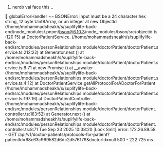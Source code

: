 1. nerob vai face this .. 

🚨 globalErrorHandler ~~  BSONError: input must be a 24 character hex string, 12 byte Uint8Array, or an integer
    at new ObjectId (/home/mohammadsheakh/s/suplifylife-back-end/node_modules/.pnpm/bson@6.10.3/node_modules/bson/src/objectid.ts:120:15)
    at DoctorPatientService.<anonymous> (/home/mohammadsheakh/s/suplifylife-back-end/src/modules/personRelationships.module/doctorPatient/doctorPatient.service.ts:212:22)
    at Generator.next (<anonymous>)
    at /home/mohammadsheakh/s/suplifylife-back-end/src/modules/personRelationships.module/doctorPatient/doctorPatient.service.ts:8:71
    at new Promise (<anonymous>)
    at __awaiter (/home/mohammadsheakh/s/suplifylife-back-end/src/modules/personRelationships.module/doctorPatient/doctorPatient.service.ts:4:12)
    at DoctorPatientService.getAllProtocolForADoctorForPatient (/home/mohammadsheakh/s/suplifylife-back-end/src/modules/personRelationships.module/doctorPatient/doctorPatient.service.ts:197:16)
    at DoctorPatientController.<anonymous> (/home/mohammadsheakh/s/suplifylife-back-end/src/modules/personRelationships.module/doctorPatient/doctorPatient.controller.ts:163:52)
    at Generator.next (<anonymous>)
    at /home/mohammadsheakh/s/suplifylife-back-end/src/modules/personRelationships.module/doctorPatient/doctorPatient.controller.ts:8:71
Tue Sep 23 2025 10:38:20 [Lock Smit] error: 172.26.89.58 - GET /api/v1/doctor-patients/protocols-for-patient?patientId=68c63c969582d6dc2d576179&doctorId=null 500 - 222.725 ms








